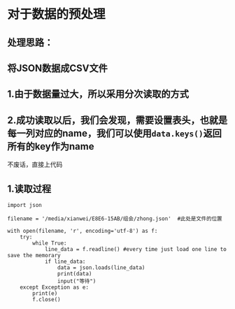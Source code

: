 # 对于数据的预处理

## 处理思路：

## 将JSON数据成CSV文件

## 1.由于数据量过大，所以采用分次读取的方式

## 2.成功读取以后，我们会发现，需要设置表头，也就是每一列对应的name，我们可以使用`data.keys()`返回所有的key作为name

不废话，直接上代码

## 1.读取过程

```
import json

filename = '/media/xianwei/E8E6-15AB/组会/zhong.json'  #此处是文件的位置

with open(filename, 'r', encoding='utf-8') as f:
    try:
        while True:
            line_data = f.readline() #every time just load one line to save the memorary
            if line_data:
                data = json.loads(line_data)
                print(data)
                input("等待")
    except Exception as e:
        print(e)
        f.close()
```

